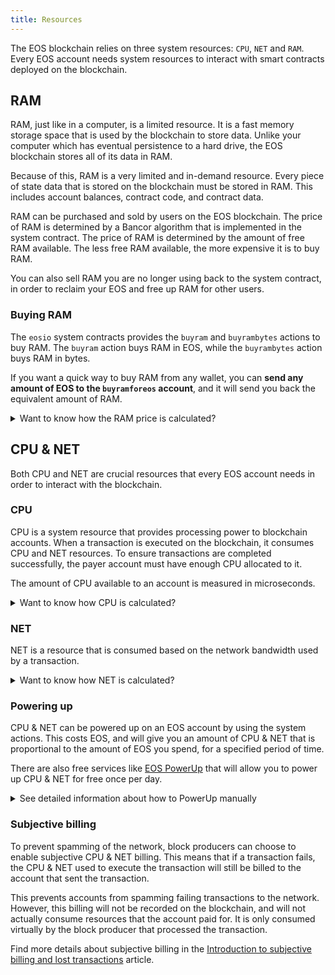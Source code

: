 ```yaml
---
title: Resources
---
```


The EOS blockchain relies on three system resources: `CPU`, `NET` and `RAM`. Every EOS account needs system 
resources to interact with smart contracts deployed on the blockchain.

## RAM

RAM, just like in a computer, is a limited resource. It is a fast memory storage space that is used by the blockchain to store data.
Unlike your computer which has eventual persistence to a hard drive, the EOS blockchain stores all of its data in RAM.

Because of this, RAM is a very limited and in-demand resource. Every piece of state data that is stored on the blockchain
must be stored in RAM. This includes account balances, contract code, and contract data.

RAM can be purchased and sold by users on the EOS blockchain. The price of RAM is determined by a Bancor algorithm
that is implemented in the system contract. The price of RAM is determined by the amount of free RAM available. The less
free RAM available, the more expensive it is to buy RAM.

You can also sell RAM you are no longer using back to the system contract, in order to reclaim your EOS and free up RAM for other users.


### Buying RAM

The `eosio` system contracts provides the `buyram` and `buyrambytes` actions to buy RAM. The `buyram` action buys RAM in EOS, while the `buyrambytes` action buys RAM in bytes.

If you want a quick way to buy RAM from any wallet, you can **send any amount of EOS to the `buyramforeos` account**, and it will send you back the equivalent amount of RAM.

<details>
    <summary>Want to know how the RAM price is calculated?</summary>

The necessary RAM needed for a smart contract to store its data is calculated from the used blockchain state.

As a developer, to understand the amount of RAM your smart contract needs, pay attention to the data structure underlying the multi-index tables your smart contract instantiates and uses. The data structure underlying one multi-index table defines a row in the table. Each data member of the data structure corresponds with a row cell of the table.
To approximate the amount of RAM one multi-index row needs to store on the blockchain, you have to add the size of the type of each data member and the memory overheads for each of the defined indexes, if any. Find below the overheads defined by the EOS code for multi-index tables, indexes, and data types:

<br />

* [Multi-index RAM bytes overhead](https://github.com/AntelopeIO/leap/blob/f6643e434e8dc304bba742422dd036a6fbc1f039/libraries/chain/include/eosio/chain/contract_table_objects.hpp#L240)
* [Overhead per row per index RAM bytes](https://github.com/AntelopeIO/leap/blob/a4c29608472dd195d36d732052784aadc3a779cb/libraries/chain/include/eosio/chain/config.hpp#L109)
* [Fixed overhead shared vector RAM bytes](https://github.com/AntelopeIO/leap/blob/a4c29608472dd195d36d732052784aadc3a779cb/libraries/chain/include/eosio/chain/config.hpp#L108)
* [Overhead per account RAM bytes](https://github.com/AntelopeIO/leap/blob/a4c29608472dd195d36d732052784aadc3a779cb/libraries/chain/include/eosio/chain/config.hpp#L110)
* [Setcode RAM bytes multiplier](https://github.com/AntelopeIO/leap/blob/a4c29608472dd195d36d732052784aadc3a779cb/libraries/chain/include/eosio/chain/config.hpp#L111)
* [RAM usage update function](https://github.com/AntelopeIO/leap/blob/9f0679bd0a42d6c24a966bb79de6d8c0591872a5/libraries/chain/apply_context.cpp#L725)

</details>


## CPU & NET

Both CPU and NET are crucial resources that every EOS account needs in order to interact with the blockchain.

### CPU

CPU is a system resource that provides processing power to blockchain accounts. When a transaction is executed on the 
blockchain, it consumes CPU and NET resources. To ensure transactions are completed successfully, the payer account must 
have enough CPU allocated to it. 

The amount of CPU available to an account is measured in microseconds.


<details>
    <summary>Want to know how CPU is calculated?</summary>

Transactions executed by the blockchain contain one or more actions. Each transaction must consume an amount of CPU
within the limits predefined by the minimum and maximum transaction CPU usage values. For EOS blockchain these limits
are set in the blockchain's configuration. You can find out these limits by running the following command and consult
the `min_transaction_cpu_usage` and the `max_transaction_cpu_usage` which are expressed in microseconds.

<br />

For accounts that execute transactions, the blockchain calculates and updates the remaining resources with each block before each transaction is executed. When a transaction is prepared for execution, the blockchain determines whether the payer account has enough CPU to cover the transaction execution. To calculate the necessary CPU, the node that actively builds the current block measures the time to execute the transaction. If the account has enough CPU, the transaction is executed; otherwise it is rejected. For technical details please refer to the following links:

* [The CPU configuration variables](https://github.com/AntelopeIO/leap/blob/a4c29608472dd195d36d732052784aadc3a779cb/libraries/chain/include/eosio/chain/config.hpp#L66)
* [The transaction initialization](https://github.com/AntelopeIO/leap/blob/e55669c42dfe4ac112e3072186f3a449936c0c61/libraries/chain/controller.cpp#L1559)
* [The transaction CPU billing](https://github.com/AntelopeIO/leap/blob/e55669c42dfe4ac112e3072186f3a449936c0c61/libraries/chain/controller.cpp#L1577)
* [The check of CPU usage for a transaction](https://github.com/AntelopeIO/leap/blob/a4c29608472dd195d36d732052784aadc3a779cb/libraries/chain/transaction_context.cpp#L381)

</details>

### NET

NET is a resource that is consumed based on the network bandwidth used by a transaction.

<details>
    <summary>Want to know how NET is calculated?</summary>

Each transaction must consume an amount of NET which can not exceed the predefined maximum transaction NET usage value. For EOS blockchain this limit is set in the blockchain's configuration. You can find out this limit by running the following command and consult the `max_transaction_net_usage` which is expressed in bytes.

<br />

For the accounts that execute transactions, the blockchain calculates and updates the remaining resources for each block before each transaction is executed. When a transaction is prepared for execution, the blockchain determines whether the payer account has enough NET to cover the transaction execution. The necessary NET is calculated based on the transaction size, which is the size of the packed transaction as it is stored in the blockchain. If the account has enough NET resources, the transaction can be executed; otherwise it is rejected. For technical details please refer to the following sources:

<br />

* [The NET configuration variables](https://github.com/AntelopeIO/leap/blob/a4c29608472dd195d36d732052784aadc3a779cb/libraries/chain/include/eosio/chain/config.hpp#L57)
* [The transaction initialization](https://github.com/AntelopeIO/leap/blob/e55669c42dfe4ac112e3072186f3a449936c0c61/libraries/chain/controller.cpp#L1559)
* [The transaction NET billing](https://github.com/AntelopeIO/leap/blob/e55669c42dfe4ac112e3072186f3a449936c0c61/libraries/chain/controller.cpp#L1577)
* [The check of NET usage for a transaction](https://github.com/AntelopeIO/leap/blob/a4c29608472dd195d36d732052784aadc3a779cb/libraries/chain/transaction_context.cpp#L376)

</details>



### Powering up

CPU & NET can be powered up on an EOS account by using the system actions. This costs EOS, and will give you an amount of CPU & NET
that is proportional to the amount of EOS you spend, for a specified period of time.

There are also free services like [EOS PowerUp](https://eospowerup.io) that will allow you to power up CPU & NET for free once 
per day.

<details>
    <summary>See detailed information about how to PowerUp manually</summary>

To power up an account is a technique to rent CPU & NET resources from the PowerUp resource model. A smart contract implements this model on the blockchain and allocates these resources to the account of your choice. The action to power up an account is `powerup`. It takes as parameters:

<br />

* The `payer` of the fee, must be a valid EOS account.
* The `receiver` of the resources, must be a valid EOS account.
* The `days` which must always match `state.powerup_days` specified in the [PowerUp configuration settings](https://github.com/eosnetworkfoundation/eos-system-contracts/blob/7cec470b17bd53b8c78465d4cbd889dbaf1baffb/contracts/eosio.system/include/eosio.system/eosio.system.hpp#L588).
* The `net_frac`, and the `cpu_frac` are the percentage of the resources that you need. The easiest way to calculate the percentage is to multiple 10^15 (100%) by the desired percentage. For example: 10^15 * 0.01 = 10^13.
* The `max_payment`, must be expressed in EOS and is the maximum amount the `payer` is willing to pay.

<br />

```sh
cleos push action eosio powerup '[user, user, 1, 10000000000000, 10000000000000, "1000.0000 EOS"]' -p user
```

<br />

To view the received NET and CPU weight as well as the amount of the fee, check the `eosio.reserv::powupresult` returned by the action, which should look similar to the one below:

<br />

```console
executed transaction: 82b7124601612b371b812e3bf65cf63bb44616802d3cd33a2c0422b58399f54f  144 bytes  521 us
#         eosio <= eosio::powerup               {"payer":"user","receiver":"user","days":1,"net_frac":"10000000000000","cpu_frac":"10000000000000","...
#   eosio.token <= eosio.token::transfer        {"from":"user","to":"eosio.rex","quantity":"999.9901 EOS","memo":"transfer from user to eosio.rex"}
#  eosio.reserv <= eosio.reserv::powupresult    {"fee":"999.9901 EOS","powup_net_weight":"16354","powup_cpu_weight":"65416"}
#          user <= eosio.token::transfer        {"from":"user","to":"eosio.rex","quantity":"999.9901 EOS","memo":"transfer from user to eosio.rex"}
#     eosio.rex <= eosio.token::transfer        {"from":"user","to":"eosio.rex","quantity":"999.9901 EOS","memo":"transfer from user to eosio.rex"}
```

<br />

The PowerUp resource model on the EOS blockchain is initialized with `"powerup_days": 1,`. This setting permits the maximum period to rent CPU and NET for 24 hours. If you do not use the resources within the 24 hour interval, the rented CPU and NET expires.

<br />

#### Process Expired Orders

The resources in loans that expire are not automatically reclaimed by the system. The expired loans remain in a queue that must be processed.

<br />

Any calls to the `powerup` action does process also this queue (limited to two expired loans at a time). Therefore, the expired loans are automatically processed in a timely manner. Sometimes, it may be necessary to manually process expired loans in the queue to release resources back to the system, which reduces prices. Therefore, any account may process up to an arbitrary number of expired loans if it calls the `powerupexec` action.

<br />

To view the orders table `powup.order` execute the following command:

<br />

```sh
cleos get table eosio 0 powup.order
```

<br />

```json
{
  "rows": [{
      "version": 0,
      "id": 0,
      "owner": "user",
      "net_weight": 16354,
      "cpu_weight": 65416,
      "expires": "2020-11-18T13:04:33"
    }
  ],
  "more": false,
  "next_key": ""
}
```

<br />

Example `powerupexec` call:

<br />

```sh
cleos push action eosio powerupexec '[user, 2]' -p user
```

<br />

```console
executed transaction: 93ab4ac900a7902e4e59e5e925e8b54622715328965150db10774aa09855dc98  104 bytes  363 us
#         eosio <= eosio::powerupexec           {"user":"user","max":2}
warning: transaction executed locally, but may not be confirmed by the network yet         ]
```

</details>


### Subjective billing

To prevent spamming of the network, block producers can choose to enable subjective CPU & NET billing. This means that if a
transaction fails, the CPU & NET used to execute the transaction will still be billed to the account that sent the transaction.

This prevents accounts from spamming failing transactions to the network. However, this billing will not be 
recorded on the blockchain, and will not actually consume resources that the account paid for. It is only consumed
virtually by the block producer that processed the transaction.

Find more details about subjective billing in the [Introduction to subjective billing and lost transactions](https://eosnetwork.com/blog/api-plus-an-introduction-to-subjective-billing-and-lost-transactions/) article.



